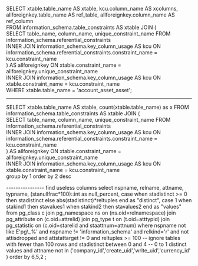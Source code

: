 
SELECT xtable.table_name AS xtable,
       kcu.column_name AS xcolumns,
       allforeignkey.table_name AS ref_table,
       allforeignkey.column_name AS ref_column    
FROM  information_schema.table_constraints AS xtable
JOIN (    
  SELECT table_name,
         column_name,
         unique_constraint_name
  FROM information_schema.referential_constraints    
  INNER JOIN information_schema.key_column_usage AS kcu
  ON information_schema.referential_constraints.constraint_name = kcu.constraint_name    
) AS allforeignkey
ON xtable.constraint_name = allforeignkey.unique_constraint_name    
INNER JOIN information_schema.key_column_usage AS kcu
ON xtable.constraint_name = kcu.constraint_name    
WHERE 
xtable.table_name = 'account_asset_asset';  

------------------------------------------------------------------------------

SELECT xtable.table_name AS xtable, count(xtable.table_name) as x
FROM  information_schema.table_constraints AS xtable
JOIN (    
  SELECT table_name,
         column_name,
         unique_constraint_name
  FROM information_schema.referential_constraints    
  INNER JOIN information_schema.key_column_usage AS kcu
  ON information_schema.referential_constraints.constraint_name = kcu.constraint_name    
) AS allforeignkey
ON xtable.constraint_name = allforeignkey.unique_constraint_name    
INNER JOIN information_schema.key_column_usage AS kcu
ON xtable.constraint_name = kcu.constraint_name    
group by 1 order by 2 desc

---------------- find useless columns
select nspname, relname, attname, typname,
    (stanullfrac*100)::int as null_percent,
    case when stadistinct >= 0 then stadistinct else abs(stadistinct)*reltuples end as "distinct",
    case 1 when stakind1 then stavalues1 when stakind2 then stavalues2 end as "values"
from pg_class c
join pg_namespace ns on (ns.oid=relnamespace)
join pg_attribute on (c.oid=attrelid)
join pg_type t on (t.oid=atttypid)
join pg_statistic on (c.oid=starelid and staattnum=attnum)
where nspname not like E'pg\\_%' and nspname != 'information_schema'
  and relkind='r' and not attisdropped and attstattarget != 0
  and reltuples >= 100              -- ignore tables with fewer than 100 rows
  and stadistinct between 0 and 4   -- 0 to 1 distinct values
  and attname not in ('company_id','create_uid','write_uid','currency_id' )
order by 6,5,2
;